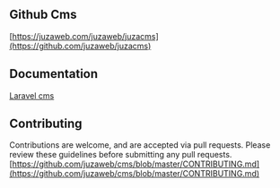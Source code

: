 

## Github Cms
[https://juzaweb.com/juzaweb/juzacms](https://github.com/juzaweb/juzacms)

## Documentation
[Laravel cms](https://juzaweb.com/cms)

## Contributing
Contributions are welcome, and are accepted via pull requests. Please review these guidelines before submitting any pull requests.
[https://github.com/juzaweb/cms/blob/master/CONTRIBUTING.md](https://github.com/juzaweb/cms/blob/master/CONTRIBUTING.md)